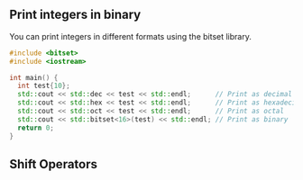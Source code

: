 ## Print integers in binary
You can print integers in different formats using the bitset library.
```C++
#include <bitset>
#include <iostream>

int main() {
  int test{10};
  std::cout << std::dec << test << std::endl;      // Print as decimal
  std::cout << std::hex << test << std::endl;      // Print as hexadecimal
  std::cout << std::oct << test << std::endl;      // Print as octal
  std::cout << std::bitset<16>(test) << std::endl; // Print as binary
  return 0;
}
```

## Shift Operators

